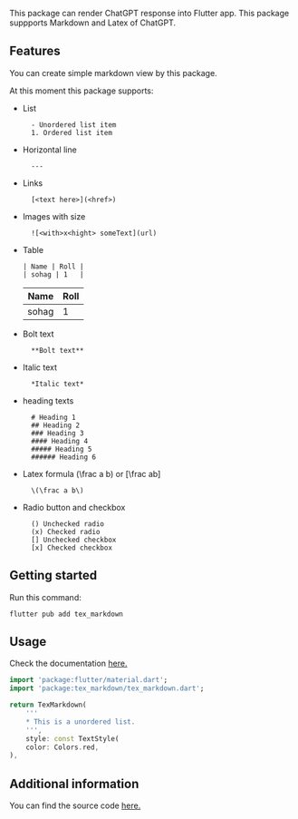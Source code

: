 This package can render ChatGPT response into Flutter app. This package suppports Markdown and Latex of ChatGPT.

## Features

You can create simple markdown view by this package.

At this moment this package supports:
- List 

        - Unordered list item
        1. Ordered list item

- Horizontal line

        ---

- Links 

        [<text here>](<href>)

- Images with size 

        ![<with>x<hight> someText](url)
- Table

    ```
    | Name | Roll |
    | sohag | 1   |

    ```
    | Name      | Roll |
    |-------------|-------------|
    | sohag      | 1       |

- Bolt text

        **Bolt text**

- Italic text

        *Italic text*

- heading texts 

        # Heading 1
        ## Heading 2
        ### Heading 3
        #### Heading 4
        ##### Heading 5
        ###### Heading 6

- Latex formula \(\frac a b\) or \[\frac ab\]

        \(\frac a b\)

- Radio button and checkbox

        () Unchecked radio
        (x) Checked radio
        [] Unchecked checkbox
        [x] Checked checkbox


## Getting started

Run this command:
```
flutter pub add tex_markdown 
```

## Usage

Check the documentation [here.](https://github.com/saminsohag/flutter_packages/tree/main/gpt_markdown/example)

```dart
import 'package:flutter/material.dart';
import 'package:tex_markdown/tex_markdown.dart';

return TexMarkdown(
    '''
    * This is a unordered list.
    ''',
    style: const TextStyle(
    color: Colors.red,
),

```

## Additional information

You can find the source code [here.](https://github.com/saminsohag/flutter_packages/tree/main/gpt_markdown)
